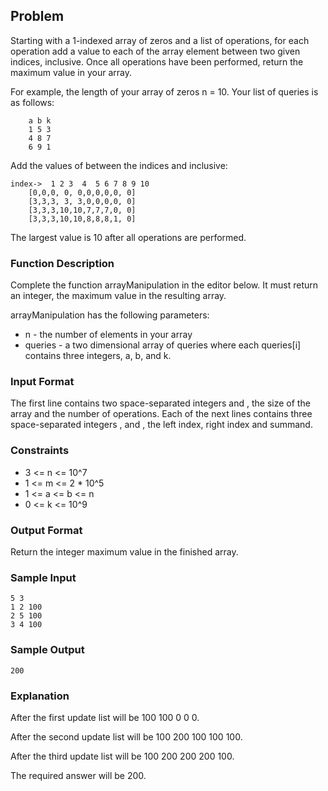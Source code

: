 ## Problem

Starting with a 1-indexed array of zeros and a list of operations,
for each operation add a value to each of the array element between two given indices, inclusive.
Once all operations have been performed, return the maximum value in your array.

For example, the length of your array of zeros n = 10. Your list of queries is as follows:

```
    a b k
    1 5 3
    4 8 7
    6 9 1
```

Add the values of  between the indices  and  inclusive:


```
index->	 1 2 3  4  5 6 7 8 9 10
	[0,0,0, 0, 0,0,0,0,0, 0]
	[3,3,3, 3, 3,0,0,0,0, 0]
	[3,3,3,10,10,7,7,7,0, 0]
	[3,3,3,10,10,8,8,8,1, 0]
```

The largest value is 10 after all operations are performed.

### Function Description

Complete the function arrayManipulation in the editor below. It must return an integer,
the maximum value in the resulting array.

arrayManipulation has the following parameters:

* n - the number of elements in your array
* queries - a two dimensional array of queries where each queries[i] contains three integers, a, b, and k.

### Input Format

The first line contains two space-separated integers  and , the size of the array and the number of operations.
Each of the next  lines contains three space-separated integers ,  and , the left index, right index and summand.

### Constraints

* 3 <= n <= 10^7
* 1 <= m <= 2 * 10^5
* 1 <= a <= b <= n
* 0 <= k <= 10^9

### Output Format

Return the integer maximum value in the finished array.

### Sample Input

```
5 3
1 2 100
2 5 100
3 4 100
```

### Sample Output

```
200
```

### Explanation

After the first update list will be 100 100 0 0 0.

After the second update list will be 100 200 100 100 100.

After the third update list will be 100 200 200 200 100.

The required answer will be 200.
